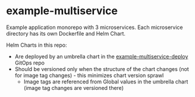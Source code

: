 # example-multiservice

Example application monorepo with 3 microservices. Each microservice directory has its own Dockerfile and Helm Chart.

Helm Charts in this repo:

- Are deployed by an umbrella chart in the [example-multiservice-deploy](https://github.com/codefresh-contrib/example-multiservice-deploy) GitOps repo
- Should be versioned only when the structure of the chart changes (not for image tag changes) - this minimizes chart version sprawl
  - Image tags are referenced from Global values in the umbrella chart (image tag changes are versioned there)
